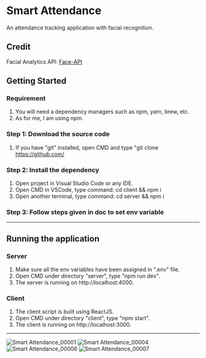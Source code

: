 # Smart Attendance

An attendance tracking application with facial recognition.

## Credit

Facial Analytics API: [Face-API](https://github.com/justadudewhohacks/face-api.js/)

## Getting Started

### Requirement

1. You will need a dependency managers such as npm, yarn, brew, etc.
2. As for me, I am using npm.

### Step 1: Download the source code

1. If you have "git" installed, open CMD and type "git clone https://github.com/

### Step 2: Install the dependency

1. Open project in Visual Studio Code or any IDE.
2. Open CMD in VSCode, type command: cd client && npm i
3. Open another terminal, type command: cd server && npm i

### Step 3: Follow steps given in doc to set env variable

---

## Running the application

### Server

1. Make sure all the env variables have been assigned in ".env" file.
5. Open CMD under directory "server", type "npm run dev".
6. The server is running on http://localhost:4000.

### Client

1. The client script is built using ReactJS.
2. Open CMD under directory "client", type "npm start".
3. The client is running on http://localhost:3000.

---

![Smart Attendance_00001](https://user-images.githubusercontent.com/73165551/170855772-57a350d7-2be0-4c24-93ec-c166282331e5.jpg)
![Smart Attendance_00004](https://user-images.githubusercontent.com/73165551/170855793-572c0473-1344-48c7-bbd1-a775bdc2b6ff.jpg)
![Smart Attendance_00006](https://user-images.githubusercontent.com/73165551/170855799-bf3f6be2-839f-4b94-9bc4-94edc9e124bf.jpg)
![Smart Attendance_00007](https://user-images.githubusercontent.com/73165551/170855820-78503bdc-efb3-4650-8a3e-f56d3f8ce434.jpg)



